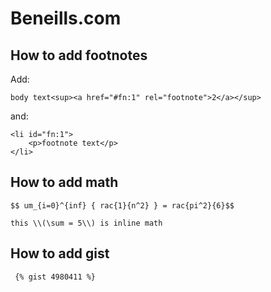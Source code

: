 # Beneills.com

## How to add footnotes

Add:

    body text<sup><a href="#fn:1" rel="footnote">2</a></sup>

and:

    <li id="fn:1">
    	<p>footnote text</p>
    </li>


## How to add math

    $$ um_{i=0}^{inf} { rac{1}{n^2} } = rac{pi^2}{6}$$

    this \\(\sum = 5\\) is inline math

## How to add gist

     {% gist 4980411 %}

